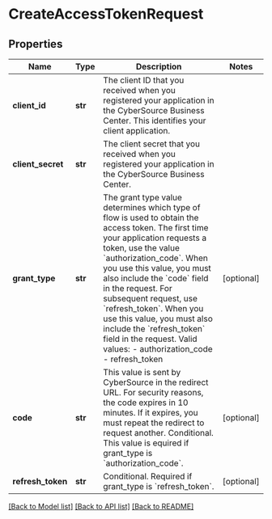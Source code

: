 # CreateAccessTokenRequest

## Properties
Name | Type | Description | Notes
------------ | ------------- | ------------- | -------------
**client_id** | **str** | The client ID that you received when you registered your application in the CyberSource Business Center. This identifies your client application. | 
**client_secret** | **str** | The client secret that you received when you registered your application in the CyberSource Business Center. | 
**grant_type** | **str** | The grant type value determines which type of flow is used to obtain the access token. The first time your application requests a token, use the value &#x60;authorization_code&#x60;. When you use this value, you must also include the &#x60;code&#x60; field in the request. For subsequent request, use &#x60;refresh_token&#x60;. When you use this value, you must also include the &#x60;refresh_token&#x60; field in the request. Valid values: - authorization_code - refresh_token  | [optional] 
**code** | **str** | This value is sent by CyberSource in the redirect URL. For security reasons, the code expires in 10 minutes. If it expires, you must repeat the redirect to request another. Conditional. This value is equired if grant_type is &#x60;authorization_code&#x60;. | [optional] 
**refresh_token** | **str** | Conditional. Required if grant_type is &#x60;refresh_token&#x60;. | [optional] 

[[Back to Model list]](../README.md#documentation-for-models) [[Back to API list]](../README.md#documentation-for-api-endpoints) [[Back to README]](../README.md)


